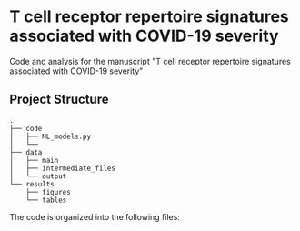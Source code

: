 # T cell receptor repertoire signatures associated with COVID-19 severity

Code and analysis for the manuscript "T cell receptor repertoire signatures associated with COVID-19 severity"

## Project Structure
```
.
├── code
│   ├── ML_models.py
│   └── 
├── data
│   ├── main
│   ├── intermediate_files
│   └── output
└── results
    ├── figures
    └── tables

```
The code is organized into the following files:


